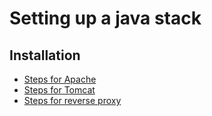 # Setting up a java stack
## Installation
* [Steps for Apache](https://www.digitalocean.com/community/tutorials/how-to-install-linux-apache-mysql-php-lamp-stack-on-centos-6)
* [Steps for Tomcat](https://www.digitalocean.com/community/tutorials/how-to-install-apache-tomcat-8-on-centos-7)
* [Steps for reverse proxy](https://www.digitalocean.com/community/tutorials/how-to-use-apache-http-server-as-reverse-proxy-using-mod_proxy-extension)
